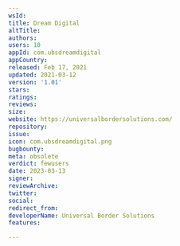 ```yaml
---
wsId: 
title: Dream Digital
altTitle: 
authors: 
users: 10
appId: com.ubsdreamdigital
appCountry: 
released: Feb 17, 2021
updated: 2021-03-12
version: '1.01'
stars: 
ratings: 
reviews: 
size: 
website: https://universalbordersolutions.com/
repository: 
issue: 
icon: com.ubsdreamdigital.png
bugbounty: 
meta: obsolete
verdict: fewusers
date: 2023-03-13
signer: 
reviewArchive: 
twitter: 
social: 
redirect_from: 
developerName: Universal Border Solutions
features: 

---
```


